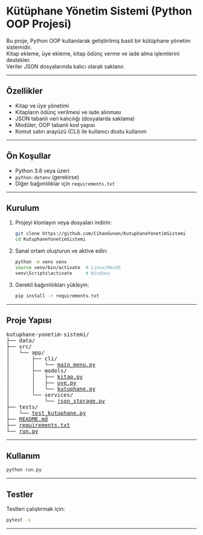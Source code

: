 # Kütüphane Yönetim Sistemi (Python OOP Projesi)

Bu proje, Python OOP kullanılarak geliştirilmiş basit bir kütüphane yönetim sistemidir.  
Kitap ekleme, üye ekleme, kitap ödünç verme ve iade alma işlemlerini destekler.  
Veriler JSON dosyalarında kalıcı olarak saklanır.

---

## Özellikler

- Kitap ve üye yönetimi  
- Kitapların ödünç verilmesi ve iade alınması  
- JSON tabanlı veri kalıcılığı (dosyalarda saklama)  
- Modüler, OOP tabanlı kod yapısı  
- Komut satırı arayüzü (CLI) ile kullanıcı dostu kullanım  

---

## Ön Koşullar

- Python 3.8 veya üzeri  
- `python-dotenv` (gerekirse)  
- Diğer bağımlılıklar için `requirements.txt`  

---

## Kurulum

1. Projeyi klonlayın veya dosyaları indirin:

   ```bash
   git clone https://github.com/CihanGunen/KutuphaneYonetimSistemi
   cd KutuphaneYonetimSistemi
   ```

2. Sanal ortam oluşturun ve aktive edin:

   ```bash
   python -m venv venv
   source venv/bin/activate  # Linux/MacOS
   venv\Scripts\activate     # Windows
   ```

3. Gerekli bağımlılıkları yükleyin:

   ```bash
   pip install -r requirements.txt
   ```

---



## Proje Yapısı

<pre>
kutuphane-yonetim-sistemi/
├── data/                  
├── src/
│   └── app/
│       ├── cli/
│       │   └── <a href="src/app/cli/main_menu.py">main_menu.py</a>
│       ├── models/
│       │   ├── <a href="src/app/models/kitap.py">kitap.py</a>
│       │   ├── <a href="src/app/models/uye.py">uye.py</a>
│       │   └── <a href="src/app/models/kutuphane.py">kutuphane.py</a>
│       └── services/
│           └── <a href="src/app/services/json_storage.py">json_storage.py</a>
├── tests/
│   └── <a href="tests/test_kutuphane.py">test_kutuphane.py</a>
├── <a href="README.md">README.md</a>
├── <a href="requirements.txt">requirements.txt</a>
└── <a href="run.py">run.py</a>
</pre>


---

## Kullanım

```bash
python run.py
```

---

## Testler

Testleri çalıştırmak için:

```bash
pytest -s
```

---

